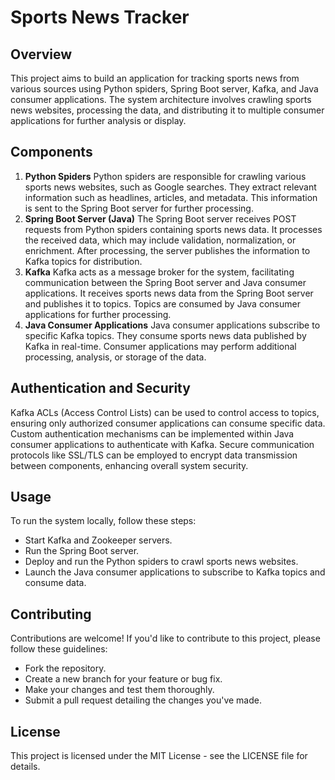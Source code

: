 # Sports News Tracker
## Overview
This project aims to build an application for tracking sports news from various sources using Python spiders, Spring Boot server, Kafka, and Java consumer applications. The system architecture involves crawling sports news websites, processing the data, and distributing it to multiple consumer applications for further analysis or display.

## Components
1. **Python Spiders**
Python spiders are responsible for crawling various sports news websites, such as Google searches.
They extract relevant information such as headlines, articles, and metadata.
This information is sent to the Spring Boot server for further processing.
2. **Spring Boot Server (Java)**
The Spring Boot server receives POST requests from Python spiders containing sports news data.
It processes the received data, which may include validation, normalization, or enrichment.
After processing, the server publishes the information to Kafka topics for distribution.
3. **Kafka**
Kafka acts as a message broker for the system, facilitating communication between the Spring Boot server and Java consumer applications.
It receives sports news data from the Spring Boot server and publishes it to topics.
Topics are consumed by Java consumer applications for further processing.
4. **Java Consumer Applications**
Java consumer applications subscribe to specific Kafka topics.
They consume sports news data published by Kafka in real-time.
Consumer applications may perform additional processing, analysis, or storage of the data.
## Authentication and Security
Kafka ACLs (Access Control Lists) can be used to control access to topics, ensuring only authorized consumer applications can consume specific data.
Custom authentication mechanisms can be implemented within Java consumer applications to authenticate with Kafka.
Secure communication protocols like SSL/TLS can be employed to encrypt data transmission between components, enhancing overall system security.
## Usage
To run the system locally, follow these steps:

* Start Kafka and Zookeeper servers.
* Run the Spring Boot server.
* Deploy and run the Python spiders to crawl sports news websites.
* Launch the Java consumer applications to subscribe to Kafka topics and consume data.

## Contributing
Contributions are welcome! If you'd like to contribute to this project, please follow these guidelines:

* Fork the repository.
* Create a new branch for your feature or bug fix.
* Make your changes and test them thoroughly.
* Submit a pull request detailing the changes you've made.
## License
This project is licensed under the MIT License - see the LICENSE file for details.

